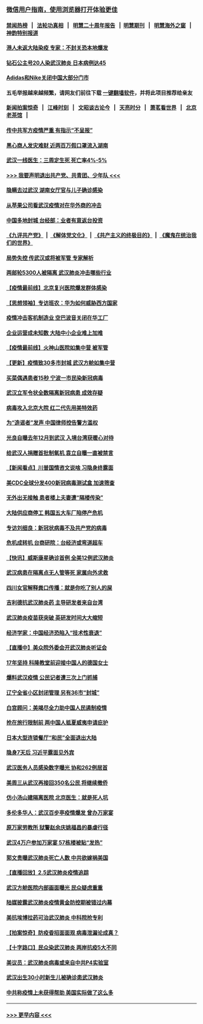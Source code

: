 ### [微信用户指南，使用浏览器打开体验更佳](https://github.com/gfw-breaker/banned-news1/blob/master/indexes/wechat-guide.md?t=0)
#### [禁闻热榜](热点新闻.md?t=0)  &nbsp;&nbsp;|&nbsp;&nbsp; [法轮功真相](https://github.com/gfw-breaker/truth/blob/master/README.md?t=0) &nbsp;&nbsp;|&nbsp;&nbsp; [明慧二十周年报告](https://github.com/gfw-breaker/mh-reports/blob/master/README.md?t=0) &nbsp;&nbsp;|&nbsp;&nbsp;[明慧期刊](https://github.com/gfw-breaker/mh-qikan) &nbsp;&nbsp;|&nbsp;&nbsp; [明慧海外之窗](https://github.com/gfw-breaker/mh-news/blob/master/README.md?t=0) &nbsp;&nbsp;|&nbsp;&nbsp; [神韵特别报道](https://github.com/gfw-breaker/mh-news/blob/master/shenyun.md?t=0)
#### [港人未返大陆染疫 专家：不封关恐本地爆发](../pages/nsc413/n11848021.md?t=02061322) 
#### [钻石公主号20人染武汉肺炎 日本病例达45](../pages/nsc413/n11847823.md?t=02061322) 
#### [Adidas和Nike关闭中国大部分门市](../pages/nsc413/n11847720.md?t=02061322) 
#### 五毛举报越来越频繁，请网友们前往下载 [一键翻墙软件](https://github.com/gfw-breaker/ssr-accounts)，并将此项目推荐给亲友
#### [新闻拍案惊奇](https://github.com/gfw-breaker/banned-news1/blob/master/pages/link4.md) &nbsp;&nbsp;|&nbsp;&nbsp; [江峰时刻](https://github.com/gfw-breaker/banned-news1/blob/master/pages/link4.md) &nbsp;&nbsp;|&nbsp;&nbsp; [文昭谈古论今](https://github.com/gfw-breaker/banned-news1/blob/master/pages/link4.md) &nbsp;&nbsp;|&nbsp;&nbsp; [天亮时分](https://github.com/gfw-breaker/banned-news1/blob/master/pages/link4.md) &nbsp;&nbsp;|&nbsp;&nbsp; [萧茗看世界](https://github.com/gfw-breaker/banned-news1/blob/master/pages/link4.md) &nbsp;&nbsp;|&nbsp;&nbsp; [北京老茶馆](https://github.com/gfw-breaker/banned-news1/blob/master/pages/link4.md) &nbsp;&nbsp;|&nbsp;&nbsp; 
#### [传中共军方疫情严重 有指示“不呈报”](../pages/nsc413/n11847828.md?t=02061322) 
#### [黑心商人发灾难财 近两百万假口罩流入湖南](../pages/nsc413/n11847794.md?t=02061322) 
#### [武汉一线医生：三周定生死 死亡率4%-5%](../pages/nsc413/n11847780.md?t=02061322) 
#### [>>> 我要声明退出共产党、共青团、少年队 <<<](https://github.com/begood0513/goodnews/blob/master/quit/letter.md) 
#### [隐瞒去过武汉 湖南女厅官与儿子确诊感染](../pages/nsc413/n11847669.md?t=02061322) 
#### [从苹果公司看武汉疫情对在华外商的冲击](../pages/nsc413/n11847586.md?t=02061322) 
#### [中国多地封城 台经部：业者有意返台投资](../pages/nsc413/n11847732.md?t=02061322) 
#### [《九评共产党》](https://github.com/begood0513/9ping.md/blob/master/README.md) &nbsp;|&nbsp; [《解体党文化》](../../../../jtdwh.md/blob/master/README.md)  &nbsp;|&nbsp; [《共产主义的终极目的》](../../../../gczydzjmd.md/blob/master/README.md) &nbsp;|&nbsp; [《魔鬼在统治我们的世界》](../../../../mgztzwmdsj.md/blob/master/README.md) 
#### [局势失控 传武汉或将被军管 专家解析](../pages/nsc413/n11847458.md?t=02061322) 
#### [两邮轮5300人被隔离 武汉肺炎冲击哪些行业](../pages/nsc413/n11847456.md?t=02061322) 
#### [【疫情最前线】北京复兴医院爆发群体感染](../pages/nsc413/n11847626.md?t=02061322) 
#### [【思想领袖】专访班农：华为如何威胁西方国家](../pages/nsc413/n11847306.md?t=02061322) 
#### [疫情冲击客机制造业 空巴波音关闭在华工厂](../pages/nsc413/n11847550.md?t=02061322) 
#### [企业运营成未知数 大陆中小企业难上加难](../pages/nsc413/n11847477.md?t=02061322) 
#### [【疫情最前线】火神山医院如集中营 被军管](../pages/nsc413/n11847524.md?t=02061322) 
#### [【更新】疫情致30多市封城 武汉方舱如集中营](../pages/nsc413/n11801312.md?t=02061322) 
#### [买菜偶遇患者15秒 宁波一市民染新冠病毒](../pages/nsc413/n11847294.md?t=02061322) 
#### [武汉立军令状全数隔离新冠病患 成效存疑](../pages/nsc413/n11847328.md?t=02061322) 
#### [病毒攻入北京大院 红二代先用美特效药](../pages/nsc413/n11847427.md?t=02061322) 
#### [为“造谣者”发声 中国律师控告警方滥权](../pages/nsc413/n11847326.md?t=02061322) 
#### [光良自曝去年12月到武汉 入境台湾获暖心对待](../pages/nsc413/n11847243.md?t=02061322) 
#### [给武汉人捐赠首批制氧机 袁立自曝一直被禁言](../pages/nsc413/n11846974.md?t=02061322) 
#### [【新闻看点】川普国情咨文说啥 习隐身终露面](../pages/nsc413/n11847016.md?t=02061322) 
#### [美CDC全球分发400新冠病毒测试盒 加速筛查](../pages/nsc413/n11847260.md?t=02061322) 
#### [无外出无接触 患者楼上夫妻遭“隔楼传染”](../pages/nsc413/n11847233.md?t=02061322) 
#### [大陆供应商停工 韩国五大车厂陷停产危机](../pages/nsc413/n11847062.md?t=02061322) 
#### [专访刘细良：新冠状病毒不及共产党的病毒](../pages/nsc413/n11847164.md?t=02061322) 
#### [危机成转机 台商研院：台经济或弯道超车](../pages/nsc413/n11846448.md?t=02061322) 
#### [【快讯】威斯康星确诊首例 全美12例武汉肺炎](../pages/nsc413/n11847162.md?t=02061322) 
#### [武汉病患在隔离点无人管等死 家属向外求救](../pages/nsc413/n11847020.md?t=02061322) 
#### [四川女官解释粪口传播：就是你吃了别人的屎](../pages/nsc413/n11847029.md?t=02061322) 
#### [吉利德抗武汉肺炎药 主导研发者来自台湾](../pages/nsc413/n11847064.md?t=02061322) 
#### [武汉肺炎疫苗获突破 英研发时间大大缩短](../pages/nsc413/n11846915.md?t=02061322) 
#### [经济学家：中国经济恐陷入“技术性衰退”](../pages/nsc413/n11846450.md?t=02061322) 
#### [【直播中】美众院外委会开武汉肺炎听证会](../pages/nsc413/n11846727.md?t=02061322) 
#### [17年坚持 科隆教堂前迎接中国人的德国女士](../pages/nsc413/n11846781.md?t=02061322) 
#### [爆料武汉疫情 公民记者遭三次上门抓捕](../pages/nsc413/n11846937.md?t=02061322) 
#### [辽宁全省小区封闭管理 另有36市“封城”](../pages/nsc413/n11846879.md?t=02061322) 
#### [白宫顾问：美竭尽全力助中国人民遏制疫情](../pages/nsc413/n11846756.md?t=02061322) 
#### [抢在旅行限制前 两中国人抵夏威夷申请庇护](../pages/nsc413/n11846866.md?t=02061322) 
#### [日本大型连锁餐厅“和民”全面退出大陆](../pages/nsc413/n11846765.md?t=02061322) 
#### [隐身7天后 习近平露面见外宾](../pages/nsc413/n11846805.md?t=02061322) 
#### [武汉医务人员感染数字曝光 协和262例居首](../pages/nsc413/n11846742.md?t=02061322) 
#### [美周三从武汉再接回350名公民 将继续撤侨](../pages/nsc413/n11846705.md?t=02061322) 
#### [仿小汤山建隔离医院 北京医生：就是死人坑](../pages/nsc413/n11846692.md?t=02061322) 
#### [多伦多华人：武汉百步亭疫情爆发 曾办万家宴](../pages/nsc413/n11846766.md?t=02061322) 
#### [原万家劳教所 狱警赵余庆姚福昌的暴虐行径](../pages/nsc413/n11844582.md?t=02061322) 
#### [武汉4万户参加万家宴 57栋楼被贴“发热”](../pages/nsc413/n11846074.md?t=02061322) 
#### [郭文贵曝武汉肺炎死亡人数 中共欲嫁祸美国](../pages/nsc413/n11846240.md?t=02061322) 
#### [【直播回放】2.5武汉肺炎疫情追踪](../pages/nsc413/n11846437.md?t=02061322) 
#### [武汉方舱医院内部画面曝光 民众疑虑重重](../pages/nsc413/n11846442.md?t=02061322) 
#### [陆媒披露武汉肺炎疫情黄金防控期被错过内幕](../pages/nsc413/n11846413.md?t=02061322) 
#### [美抗埃博拉药可治武汉肺炎 中科院抢专利](../pages/nsc413/n11846409.md?t=02061322) 
#### [【拍案惊奇】防疫昏招面面观 病毒泄漏论成真？](../pages/nsc413/n11845382.md?t=02061322) 
#### [【十字路口】民众染武汉肺炎 两岸抗疫5大不同](../pages/nsc413/n11845264.md?t=02061322) 
#### [美议员：武汉肺炎病毒或来自中共P4实验室](../pages/nsc413/n11846043.md?t=02061322) 
#### [武汉出生30小时新生儿被确诊患武汉肺炎](../pages/nsc413/n11846307.md?t=02061322) 
#### [中共称疫情上未获得帮助 美国实际做了这么多](../pages/nsc413/n11846008.md?t=02061322) 

----
#### [ >>> 更早内容 <<< ](../indexes/nsc413-earlier.md)
